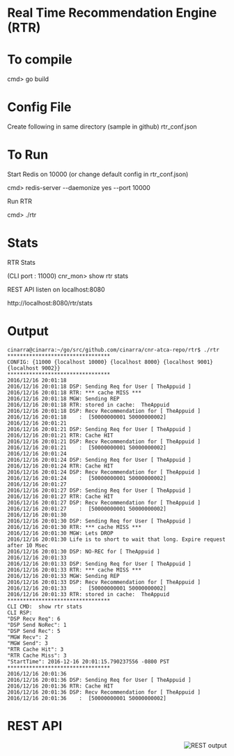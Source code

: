 # Real Time Recommendation Engine (RTR)

# To compile

cmd> go build

# Config File
Create following in same directory (sample in github)
rtr_conf.json

# To Run

Start Redis on 10000 (or change default config in rtr_conf.json)

cmd> redis-server --daemonize yes --port 10000

Run RTR

cmd> ./rtr



# Stats

RTR Stats

(CLI port : 11000)
cnr_mon> show rtr stats

REST API listen on localhost:8080

http://localhost:8080/rtr/stats


# Output

```
cinarra@cinarra:~/go/src/github.com/cinarra/cnr-atca-repo/rtr$ ./rtr 
*********************************
CONFIG: {11000 {localhost 10000} {localhost 8000} {localhost 9001} {localhost 9002}}
*********************************
2016/12/16 20:01:18 
2016/12/16 20:01:18 DSP: Sending Req for User [ TheAppuid ]
2016/12/16 20:01:18 RTR: *** cache MISS ***
2016/12/16 20:01:18 MGW: Sending REP 
2016/12/16 20:01:18 RTR: stored in cache:  TheAppuid
2016/12/16 20:01:18 DSP: Recv Recommendation for [ TheAppuid ]
2016/12/16 20:01:18    :  [50000000001 50000000002]
2016/12/16 20:01:21 
2016/12/16 20:01:21 DSP: Sending Req for User [ TheAppuid ]
2016/12/16 20:01:21 RTR: Cache HIT 
2016/12/16 20:01:21 DSP: Recv Recommendation for [ TheAppuid ]
2016/12/16 20:01:21    :  [50000000001 50000000002]
2016/12/16 20:01:24 
2016/12/16 20:01:24 DSP: Sending Req for User [ TheAppuid ]
2016/12/16 20:01:24 RTR: Cache HIT 
2016/12/16 20:01:24 DSP: Recv Recommendation for [ TheAppuid ]
2016/12/16 20:01:24    :  [50000000001 50000000002]
2016/12/16 20:01:27 
2016/12/16 20:01:27 DSP: Sending Req for User [ TheAppuid ]
2016/12/16 20:01:27 RTR: Cache HIT 
2016/12/16 20:01:27 DSP: Recv Recommendation for [ TheAppuid ]
2016/12/16 20:01:27    :  [50000000001 50000000002]
2016/12/16 20:01:30 
2016/12/16 20:01:30 DSP: Sending Req for User [ TheAppuid ]
2016/12/16 20:01:30 RTR: *** cache MISS ***
2016/12/16 20:01:30 MGW: Lets DROP 
2016/12/16 20:01:30 Life is to short to wait that long. Expire request after 10 Msec
2016/12/16 20:01:30 DSP: NO-REC for [ TheAppuid ]
2016/12/16 20:01:33 
2016/12/16 20:01:33 DSP: Sending Req for User [ TheAppuid ]
2016/12/16 20:01:33 RTR: *** cache MISS ***
2016/12/16 20:01:33 MGW: Sending REP 
2016/12/16 20:01:33 DSP: Recv Recommendation for [ TheAppuid ]
2016/12/16 20:01:33    :  [50000000001 50000000002]
2016/12/16 20:01:33 RTR: stored in cache:  TheAppuid
*********************************
CLI CMD:  show rtr stats
CLI RSP:  
"DSP Recv Req": 6
"DSP Send NoRec": 1
"DSP Send Rec": 5
"MGW Recv": 2
"MGW Send": 3
"RTR Cache Hit": 3
"RTR Cache Miss": 3
"StartTime": 2016-12-16 20:01:15.790237556 -0800 PST
*********************************
2016/12/16 20:01:36 
2016/12/16 20:01:36 DSP: Sending Req for User [ TheAppuid ]
2016/12/16 20:01:36 RTR: Cache HIT 
2016/12/16 20:01:36 DSP: Recv Recommendation for [ TheAppuid ]
2016/12/16 20:01:36    :  [50000000001 50000000002]

```

# REST API

<p align="center">
  <img style="float: right;" src="assets/Rest_output.jpeg" alt="REST output"/>
</p>
